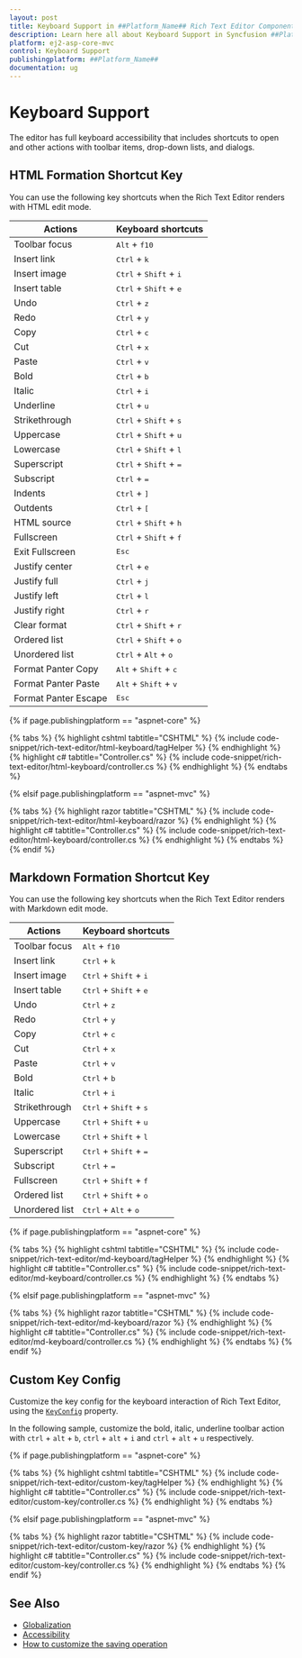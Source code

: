 ```yaml
---
layout: post
title: Keyboard Support in ##Platform_Name## Rich Text Editor Component
description: Learn here all about Keyboard Support in Syncfusion ##Platform_Name## Rich Text Editor component of Syncfusion Essential JS 2 and more.
platform: ej2-asp-core-mvc
control: Keyboard Support
publishingplatform: ##Platform_Name##
documentation: ug
---
```



# Keyboard Support

The editor has full keyboard accessibility that includes shortcuts to open and other actions with toolbar items, drop-down lists, and dialogs.

## HTML Formation Shortcut Key

You can use the following key shortcuts when the Rich Text Editor renders with HTML edit mode.

| Actions | Keyboard shortcuts |
|----------------|---------|
| Toolbar focus | <kbd>Alt</kbd> + <kbd>f10</kbd> |
| Insert link | <kbd>Ctrl</kbd> + <kbd>k</kbd> |
| Insert image | <kbd>Ctrl</kbd> + <kbd>Shift</kbd> + <kbd>i</kbd> |
| Insert table | <kbd>Ctrl</kbd> + <kbd>Shift</kbd> + <kbd>e</kbd> |
| Undo | <kbd>Ctrl</kbd> + <kbd>z</kbd> |
| Redo | <kbd>Ctrl</kbd> + <kbd>y</kbd> |
| Copy | <kbd>Ctrl</kbd> + <kbd>c</kbd> |
| Cut | <kbd>Ctrl</kbd> + <kbd>x</kbd> |
| Paste| <kbd>Ctrl</kbd> + <kbd>v</kbd> |
| Bold| <kbd>Ctrl</kbd> + <kbd>b</kbd> |
| Italic| <kbd>Ctrl</kbd> + <kbd>i</kbd> |
| Underline| <kbd>Ctrl</kbd> + <kbd>u</kbd> |
| Strikethrough| <kbd>Ctrl</kbd> + <kbd>Shift</kbd> + <kbd>s</kbd> |
| Uppercase| <kbd>Ctrl</kbd> + <kbd>Shift</kbd> + <kbd>u</kbd> |
| Lowercase| <kbd>Ctrl</kbd> + <kbd>Shift</kbd> + <kbd>l</kbd> |
| Superscript| <kbd>Ctrl</kbd> + <kbd>Shift</kbd> + <kbd>=</kbd> |
| Subscript| <kbd>Ctrl</kbd> + <kbd>=</kbd> |
| Indents| <kbd>Ctrl</kbd> + <kbd>]</kbd> |
| Outdents| <kbd>Ctrl</kbd> + <kbd>[</kbd> |
| HTML source | <kbd>Ctrl</kbd> + <kbd>Shift</kbd> + <kbd>h</kbd> |
| Fullscreen| <kbd>Ctrl</kbd> + <kbd>Shift</kbd> + <kbd>f</kbd> |
| Exit Fullscreen| <kbd>Esc</kbd> |
| Justify center| <kbd>Ctrl</kbd> + <kbd>e</kbd> |
| Justify full | <kbd>Ctrl</kbd> + <kbd>j</kbd> |
| Justify left | <kbd>Ctrl</kbd> + <kbd>l</kbd> |
| Justify right | <kbd>Ctrl</kbd> + <kbd>r</kbd> |
| Clear format | <kbd>Ctrl</kbd> + <kbd>Shift</kbd> + <kbd>r</kbd> |
| Ordered list | <kbd>Ctrl</kbd> + <kbd>Shift</kbd> + <kbd>o</kbd> |
| Unordered list | <kbd>Ctrl</kbd> + <kbd>Alt</kbd> + <kbd>o</kbd> |
| Format Panter Copy| <kbd>Alt</kbd> + <kbd>Shift</kbd> + <kbd>c</kbd> |
| Format Panter Paste| <kbd>Alt</kbd> + <kbd>Shift</kbd> + <kbd>v</kbd> |
| Format Panter Escape | <kbd>Esc</kbd> |

{% if page.publishingplatform == "aspnet-core" %}

{% tabs %}
{% highlight cshtml tabtitle="CSHTML" %}
{% include code-snippet/rich-text-editor/html-keyboard/tagHelper %}
{% endhighlight %}
{% highlight c# tabtitle="Controller.cs" %}
{% include code-snippet/rich-text-editor/html-keyboard/controller.cs %}
{% endhighlight %}
{% endtabs %}

{% elsif page.publishingplatform == "aspnet-mvc" %}

{% tabs %}
{% highlight razor tabtitle="CSHTML" %}
{% include code-snippet/rich-text-editor/html-keyboard/razor %}
{% endhighlight %}
{% highlight c# tabtitle="Controller.cs" %}
{% include code-snippet/rich-text-editor/html-keyboard/controller.cs %}
{% endhighlight %}
{% endtabs %}
{% endif %}



## Markdown Formation Shortcut Key

You can use the following key shortcuts when the Rich Text Editor renders with Markdown edit mode.

| Actions | Keyboard shortcuts |
|----------------|---------|
| Toolbar focus| <kbd>Alt</kbd> + <kbd>f10</kbd> |
| Insert link| <kbd>Ctrl</kbd> + <kbd>k</kbd> |
| Insert image| <kbd>Ctrl</kbd> + <kbd>Shift</kbd> + <kbd>i</kbd> |
| Insert table| <kbd>Ctrl</kbd> + <kbd>Shift</kbd> + <kbd>e</kbd> |
| Undo| <kbd>Ctrl</kbd> + <kbd>z</kbd> |
| Redo| <kbd>Ctrl</kbd> + <kbd>y</kbd> |
| Copy| <kbd>Ctrl</kbd> + <kbd>c</kbd> |
| Cut| <kbd>Ctrl</kbd> + <kbd>x</kbd> |
| Paste| <kbd>Ctrl</kbd> + <kbd>v</kbd> |
| Bold| <kbd>Ctrl</kbd> + <kbd>b</kbd> |
| Italic| <kbd>Ctrl</kbd> + <kbd>i</kbd> |
| Strikethrough| <kbd>Ctrl</kbd> + <kbd>Shift</kbd> + <kbd>s</kbd> |
| Uppercase| <kbd>Ctrl</kbd> + <kbd>Shift</kbd> + <kbd>u</kbd> |
| Lowercase| <kbd>Ctrl</kbd> + <kbd>Shift</kbd> + <kbd>l</kbd> |
| Superscript| <kbd>Ctrl</kbd> + <kbd>Shift</kbd> + <kbd>=</kbd> |
| Subscript| <kbd>Ctrl</kbd> + <kbd>=</kbd> |
| Fullscreen| <kbd>Ctrl</kbd> + <kbd>Shift</kbd> + <kbd>f</kbd> |
| Ordered list| <kbd>Ctrl</kbd> + <kbd>Shift</kbd> + <kbd>o</kbd> |
| Unordered list| <kbd>Ctrl</kbd> + <kbd>Alt</kbd> + <kbd>o</kbd> |

{% if page.publishingplatform == "aspnet-core" %}

{% tabs %}
{% highlight cshtml tabtitle="CSHTML" %}
{% include code-snippet/rich-text-editor/md-keyboard/tagHelper %}
{% endhighlight %}
{% highlight c# tabtitle="Controller.cs" %}
{% include code-snippet/rich-text-editor/md-keyboard/controller.cs %}
{% endhighlight %}
{% endtabs %}

{% elsif page.publishingplatform == "aspnet-mvc" %}

{% tabs %}
{% highlight razor tabtitle="CSHTML" %}
{% include code-snippet/rich-text-editor/md-keyboard/razor %}
{% endhighlight %}
{% highlight c# tabtitle="Controller.cs" %}
{% include code-snippet/rich-text-editor/md-keyboard/controller.cs %}
{% endhighlight %}
{% endtabs %}
{% endif %}



## Custom Key Config

Customize the key config for the keyboard interaction of Rich Text Editor, using the [`KeyConfig`](https://help.syncfusion.com/cr/aspnetcore-js2/Syncfusion.EJ2.RichTextEditor.RichTextEditor.html#Syncfusion_EJ2_RichTextEditor_RichTextEditor_KeyConfig) property.

In the following sample, customize the bold, italic, underline toolbar action with <kbd>`ctrl`</kbd> + <kbd>`alt`</kbd> + <kbd>`b`</kbd>, <kbd>`ctrl`</kbd> + <kbd>`alt`</kbd> + <kbd>`i`</kbd> and <kbd>`ctrl`</kbd> + <kbd>`alt`</kbd> + <kbd>`u`</kbd> respectively.

{% if page.publishingplatform == "aspnet-core" %}

{% tabs %}
{% highlight cshtml tabtitle="CSHTML" %}
{% include code-snippet/rich-text-editor/custom-key/tagHelper %}
{% endhighlight %}
{% highlight c# tabtitle="Controller.cs" %}
{% include code-snippet/rich-text-editor/custom-key/controller.cs %}
{% endhighlight %}
{% endtabs %}

{% elsif page.publishingplatform == "aspnet-mvc" %}

{% tabs %}
{% highlight razor tabtitle="CSHTML" %}
{% include code-snippet/rich-text-editor/custom-key/razor %}
{% endhighlight %}
{% highlight c# tabtitle="Controller.cs" %}
{% include code-snippet/rich-text-editor/custom-key/controller.cs %}
{% endhighlight %}
{% endtabs %}
{% endif %}



## See Also

* [Globalization](./globalization/)
* [Accessibility](./accessibility/)
* [How to customize the saving operation](./how-to/save/)
